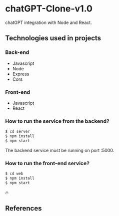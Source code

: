 # chatGPT-Clone-v1.0

chatGPT integration with Node and React.

## Technologies used in projects

### Back-end

- Javascript
- Node
- Express
- Cors

### Front-end

- Javascript
- React

### How to run the service from the backend?

```sh
$ cd server
$ npm install
$ npm start
```

The backend service must be running on port :5000.

### How to run the front-end service?

```sh
$ cd web
$ npm install
$ npm start
```

🔥

## References
